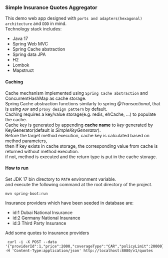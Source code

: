 ### Simple Insurance Quotes Aggregator
This demo web app designed with `ports and adapters(hexagonal) architecture` and `DDD` in mind.     
Technology stack includes:
- Java 17
- Spring Web MVC
- Spring Cache abstraction
- Spring data JPA
- H2 
- Lombok
- Mapstruct

#### Caching
Cache mechanism implemented using `Spring Cache abstraction` and ConcurrentHashMap as cache storage.    
Spring Cache abstraction functions similarly to spring *@Transactional*, that is using `AOP` and `proxy design pattern` by default.    
Caching requires a key/value storage(e.g. redis, ehCache, ...) to populate the cache.    
Cache key is generated by appending **cache name** to *key* generated by KeyGenerator(default is *SimpleKeyGenerator*).    
Before the target method execution, cache key is calculated based on method parameters,    
then if key exists in cache storage, the corresponding value from cache is returned without method execution.    
if not, method is executed and the return type is put in the cache storage.    

#### How to run    
Set JDK 17 bin directory to `PATH` environment variable.   
and execute the following command at the root directory of the project.     
```shell
mvn spring-boot:run
```
Insurance providers which have been seeded in database are:
- id:1 Dubai National Insurance
- id:2 Germany National Insurance
- id:3 Third Party Insurance

Add some quotes to insurance providers
```shell
 curl -i -X POST --data '{"providerId":1,"price":2000,"coverageType":"CAR","policyLimit":20000}' -H 'Content-Type:application/json' http://localhost:8080/v1/quotes
```
